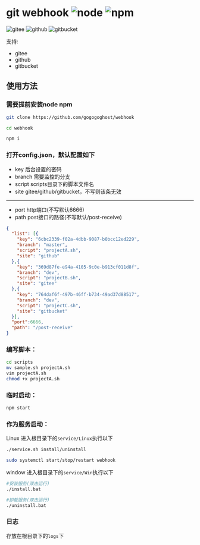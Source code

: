 # git webhook ![node](https://img.shields.io/badge/node-v7.6.0-brightgreen) ![npm](https://img.shields.io/badge/npm-v2.0-blue)  
![gitee](https://img.shields.io/badge/gitee-support-red)   ![github](https://img.shields.io/badge/github-support-green)  ![gitbucket](https://img.shields.io/badge/gitbucket-support-blue) 

支持:
+ gitee
+ github
+ gitbucket

## 使用方法

### 需要提前安装node npm

```bash
git clone https://github.com/gogogoghost/webhook

cd webhook

npm i
```

### 打开config.json，默认配置如下

- key 后台设置的密码
- branch 需要监控的分支
- script scripts目录下的脚本文件名
- site gitee/github/gitbucket，不写则该条无效
---
- port http端口(不写默认6666)
- path post接口的路径(不写默认/post-receive)

```json
{
  "list": [{
    "key": "6cbc2339-f02a-4dbb-9087-b0bcc12ed229",
    "branch": "master",
    "script": "projectA.sh",
    "site": "github"
  },{
    "key": "369d87fe-e94a-4105-9c0e-b913cf011d8f",
    "branch": "dev",
    "script": "projectB.sh",
    "site": "gitee"
  },{
    "key": "764daf6f-497b-46ff-b734-49ad37d88517",
    "branch": "dev",
    "script": "projectC.sh",
    "site": "gitbucket"
  }],
  "port":6666,
  "path": "/post-receive"
}

```

### 编写脚本：
```bash
cd scripts
mv sample.sh projectA.sh
vim projectA.sh
chmod +x projectA.sh
```

### 临时启动：

```bash
npm start
```

### 作为服务启动：
Linux 
进入根目录下的`service/Linux`执行以下
```bash
./service.sh install/uninstall

sudo systemctl start/stop/restart webhook
```
window
进入根目录下的`service/Win`执行以下
```bash
#安装服务(双击运行)
./install.bat

#卸载服务(双击运行)
./uninstall.bat
```

### 日志
存放在根目录下的`logs`下